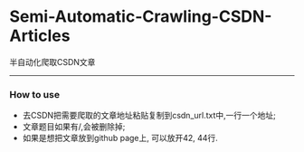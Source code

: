 # Semi-Automatic-Crawling-CSDN-Articles
半自动化爬取CSDN文章

---

### How to use

 - 去CSDN把需要爬取的文章地址粘贴复制到csdn_url.txt中,一行一个地址;
 - 文章题目如果有/,会被删除掉;
 - 如果是想把文章放到github page上, 可以放开42, 44行.
